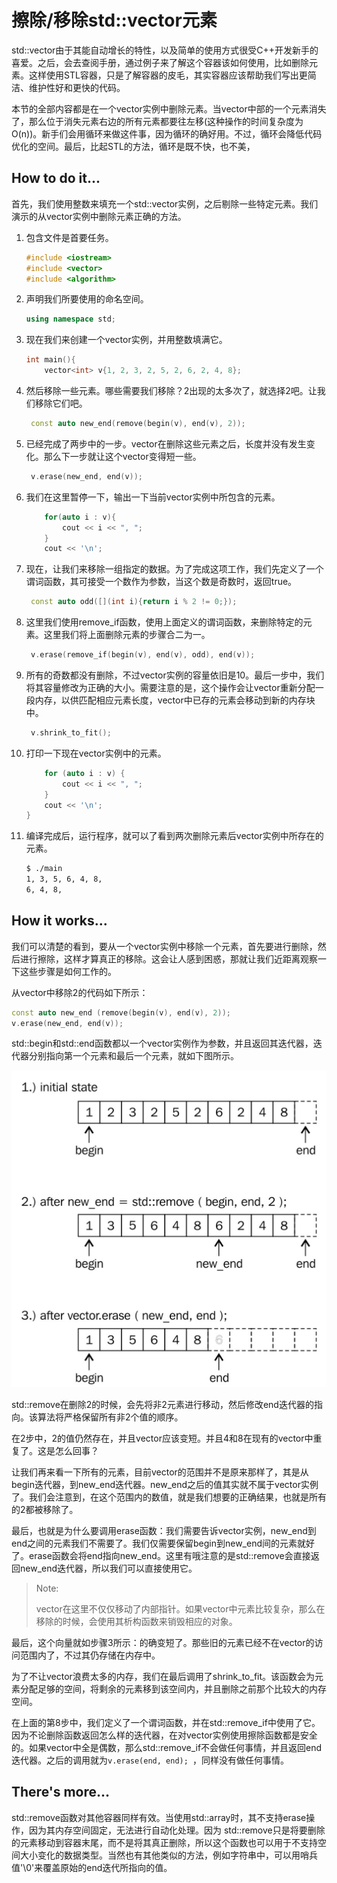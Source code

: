 # 擦除/移除std::vector元素

std::vector由于其能自动增长的特性，以及简单的使用方式很受C++开发新手的喜爱。之后，会去查阅手册，通过例子来了解这个容器该如何使用，比如删除元素。这样使用STL容器，只是了解容器的皮毛，其实容器应该帮助我们写出更简洁、维护性好和更快的代码。

本节的全部内容都是在一个vector实例中删除元素。当vector中部的一个元素消失了，那么位于消失元素右边的所有元素都要往左移(这种操作的时间复杂度为O(n))。新手们会用循环来做这件事，因为循环的确好用。不过，循环会降低代码优化的空间。最后，比起STL的方法，循环是既不快，也不美，

 ## How to do it...

首先，我们使用整数来填充一个std::vector实例，之后剔除一些特定元素。我们演示的从vector实例中删除元素正确的方法。

1. 包含文件是首要任务。

   ```c++
   #include <iostream>
   #include <vector>
   #include <algorithm>
   ```

2. 声明我们所要使用的命名空间。

   ```c++
   using namespace std;
   ```

3. 现在我们来创建一个vector实例，并用整数填满它。

   ```c++
   int main(){
       vector<int> v{1, 2, 3, 2, 5, 2, 6, 2, 4, 8};
   ```

4. 然后移除一些元素。哪些需要我们移除？2出现的太多次了，就选择2吧。让我们移除它们吧。

   ```c++
   	const auto new_end(remove(begin(v), end(v), 2)); 
   ```

5. 已经完成了两步中的一步。vector在删除这些元素之后，长度并没有发生变化。那么下一步就让这个vector变得短一些。

   ```c++
   	v.erase(new_end, end(v));
   ```

6. 我们在这里暂停一下，输出一下当前vector实例中所包含的元素。

   ```c++
       for(auto i : v){
           cout << i << ", "; 
       }
       cout << '\n';
   ```

7. 现在，让我们来移除一组指定的数据。为了完成这项工作，我们先定义了一个谓词函数，其可接受一个数作为参数，当这个数是奇数时，返回true。

   ```c++
   	const auto odd([](int i){return i % 2 != 0;});
   ```

8. 这里我们使用remove_if函数，使用上面定义的谓词函数，来删除特定的元素。这里我们将上面删除元素的步骤合二为一。

   ```c++
   	v.erase(remove_if(begin(v), end(v), odd), end(v));
   ```

9. 所有的奇数都没有删除，不过vector实例的容量依旧是10。最后一步中，我们将其容量修改为正确的大小。需要注意的是，这个操作会让vector重新分配一段内存，以供匹配相应元素长度，vector中已存的元素会移动到新的内存块中。

   ```c++
   	v.shrink_to_fit();
   ```

10. 打印一下现在vector实例中的元素。

    ```c++
    	for (auto i : v) {
    		cout << i << ", ";
    	}
    	cout << '\n';
    }
    ```

11. 编译完成后，运行程序，就可以了看到两次删除元素后vector实例中所存在的元素。

    ```txt
    $ ./main
    1, 3, 5, 6, 4, 8,
    6, 4, 8,
    ```

## How it works...

我们可以清楚的看到，要从一个vector实例中移除一个元素，首先要进行删除，然后进行擦除，这样才算真正的移除。这会让人感到困惑，那就让我们近距离观察一下这些步骤是如何工作的。

从vector中移除2的代码如下所示：

```c++
const auto new_end (remove(begin(v), end(v), 2));
v.erase(new_end, end(v));
```

std::begin和std::end函数都以一个vector实例作为参数，并且返回其迭代器，迭代器分别指向第一个元素和最后一个元素，就如下图所示。

![](../../images/chapter2/2-1-1.png)

std::remove在删除2的时候，会先将非2元素进行移动，然后修改end迭代器的指向。该算法将严格保留所有非2个值的顺序。

在2步中，2的值仍然存在，并且vector应该变短。并且4和8在现有的vector中重复了。这是怎么回事？

让我们再来看一下所有的元素，目前vector的范围并不是原来那样了，其是从begin迭代器，到new_end迭代器。new_end之后的值其实就不属于vector实例了。我们会注意到，在这个范围内的数值，就是我们想要的正确结果，也就是所有的2都被移除了。

最后，也就是为什么要调用erase函数：我们需要告诉vector实例，new_end到end之间的元素我们不需要了。我们仅需要保留begin到new_end间的元素就好了。erase函数会将end指向new_end。这里有哦注意的是std::remove会直接返回new_end迭代器，所以我们可以直接使用它。

> Note:
>
> vector在这里不仅仅移动了内部指针。如果vector中元素比较复杂，那么在移除的时候，会使用其析构函数来销毁相应的对象。

最后，这个向量就如步骤3所示：的确变短了。那些旧的元素已经不在vector的访问范围内了，不过其仍存储在内存中。

为了不让vector浪费太多的内存，我们在最后调用了shrink_to_fit。该函数会为元素分配足够的空间，将剩余的元素移到该空间内，并且删除之前那个比较大的内存空间。

在上面的第8步中，我们定义了一个谓词函数，并在std::remove_if中使用了它。因为不论删除函数返回怎么样的迭代器，在对vector实例使用擦除函数都是安全的。如果vector中全是偶数，那么std::remove_if不会做任何事情，并且返回end迭代器。之后的调用就为`v.erase(end, end); `，同样没有做任何事情。

## There's more...

 std::remove函数对其他容器同样有效。当使用std::array时，其不支持erase操作，因为其内存空间固定，无法进行自动化处理。因为 std::remove只是将要删除的元素移动到容器末尾，而不是将其真正删除，所以这个函数也可以用于不支持空间大小变化的数据类型。当然也有其他类似的方法，例如字符串中，可以用哨兵值'\0'来覆盖原始的end迭代所指向的值。